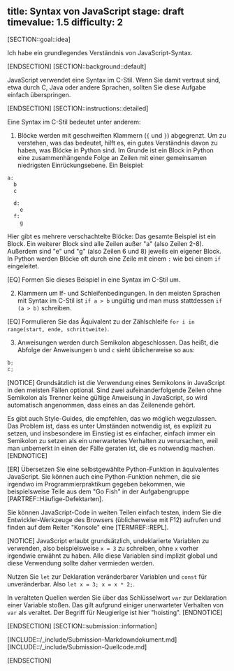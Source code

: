 title: Syntax von JavaScript
stage: draft
timevalue: 1.5
difficulty: 2
---
[SECTION::goal::idea]

Ich habe ein grundlegendes Verständnis von JavaScript-Syntax.

[ENDSECTION]
[SECTION::background::default]

JavaScript verwendet eine Syntax im C-Stil. Wenn Sie damit vertraut sind, etwa durch C, Java oder
andere Sprachen, sollten Sie diese Aufgabe einfach überspringen.

[ENDSECTION]
[SECTION::instructions::detailed]

Eine Syntax im C-Stil bedeutet unter anderem:

1. Blöcke werden mit geschweiften Klammern (`{` und `}`) abgegrenzt.
   Um zu verstehen, was das bedeutet, hilft es, ein gutes Verständnis davon zu haben, was Blöcke
   in Python sind. Im Grunde ist ein Block in Python eine zusammenhängende Folge an Zeilen mit
   einer gemeinsamen niedrigsten Einrückungsebene. Ein Beispiel:

```python
a:
  b
  c

  d:
    e
  f:
    g
```

Hier gibt es mehrere verschachtelte Blöcke: Das gesamte Beispiel ist ein Block. Ein weiterer Block
sind alle Zeilen außer "a" (also Zeilen 2-8). Außerdem sind "e" und "g" (also Zeilen 6 und 8)
jeweils ein eigener Block.
In Python werden Blöcke oft durch eine Zeile mit einem `:` wie bei einem `if` eingeleitet.

[EQ] Formen Sie dieses Beispiel in eine Syntax im C-Stil um.

2. Klammern um If- und Schleifenbedingungen. In den meisten Sprachen mit Syntax im C-Stil ist
   `if a > b` ungültig und man muss stattdessen `if (a > b)` schreiben.
  
[EQ] Formulieren Sie das Äquivalent zu der Zählschleife `for i in range(start, ende, schrittweite)`.

3. Anweisungen werden durch Semikolon abgeschlossen. Das heißt, die Abfolge der Anweisungen `b` und
   `c` sieht üblicherweise so aus:

```js
b;
c;
```
[NOTICE]
Grundsätzlich ist die Verwendung eines Semikolons in JavaScript in den meisten Fällen optional. Sind
zwei aufeinanderfolgende Zeilen ohne Semikolon als Trenner keine gültige Anweisung in JavaScript, so
wird automatisch angenommen, dass eines an das Zeilenende gehört.

Es gibt auch Style-Guides, die empfehlen, das wo möglich wegzulassen. Das Problem ist, dass es unter
Umständen notwendig ist, es explizit zu setzen, und insbesondere im Einstieg ist es einfacher, einfach
immer ein Semikolon zu setzen als ein unerwartetes Verhalten zu verursachen, weil man unbemerkt in
einen der Fälle geraten ist, die es notwendig machen. 
[ENDNOTICE]

[ER] Übersetzen Sie eine selbstgewählte Python-Funktion in äquivalentes JavaScript. Sie können auch
eine Python-Funktion nehmen, die sie irgendwo im Programmierpraktikum gegeben bekommen, wie
beispielsweise Teile aus dem "Go Fish" in der Aufgabengruppe [PARTREF::Häufige-Defektarten].

Sie können JavaScript-Code in weiten Teilen einfach testen, indem Sie die Entwickler-Werkzeuge des
Browsers (üblicherweise mit F12) aufrufen und finden auf dem Reiter "Konsole" eine [TERMREF::REPL].

[NOTICE]
JavaScript erlaubt grundsätzlich, undeklarierte Variablen zu verwenden, also beispielsweise `x = 3`
zu schreiben, ohne `x` vorher irgendwie erwähnt zu haben. Alle diese Variablen sind implizit global
und diese Verwendung sollte daher vermieden werden.

Nutzen Sie `let` zur Deklaration veränderbarer Variablen und `const` für unveränderbar.
Also `let x = 3; x = x * 2;`.

In veralteten Quellen werden Sie über das Schlüsselwort `var` zur Deklaration einer Variable stoßen.
Das gilt aufgrund einiger unerwarteter Verhalten von `var` als veraltet. Der Begriff für Neugierige
ist hier "hoisting".
[ENDNOTICE]

[ENDSECTION]
[SECTION::submission::information]

[INCLUDE::/_include/Submission-Markdowndokument.md]
[INCLUDE::/_include/Submission-Quellcode.md]

[ENDSECTION]
